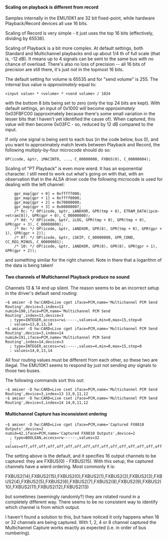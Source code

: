 #### Scaling on playback is different from record

Samples internally in the EMU10K1 are 32 bit fixed-point, while hardware Playback/Record devices all use 16 bits.

Scaling of Record is very simple - it just uses the top 16 bits (effectively, dividing by 65536).

Scaling of Playback is a bit more complex. At default settings, both Standard and Multichannel playbacks end up about 1/4 th of full scale (that is, -12 dB). It means up to 4 signals can be
sent to the same bus with no chance of overload. There's also no loss of precision -- all 16 bits of precision are still there, it's just not in the topmost 16 bits.

The default setting for volume is 65535 and for "send volume" is 255. The internal bus value is *approximately* equal to:

```
<input value> * <volume> * <send volume> / 1024
```

with the bottom 8 bits being set to zero (only the top 24 bits are kept). With default settings, an input of 0x1000 will become *approximately* 0x03FBFC00 (approximately because there's some small
variation in the lesser bits that I haven't yet identified the cause of). When captured, this value will then become 0x03FC - so, reduced by 12 dB compared to the input.

If only one signal is being sent to each bus (in the code below, bus 0), and you want to approximately match levels between Playback and Record, the following multiply-by-four microcode should do so:

```
OP(icode, &ptr, iMACINT0, ..., C_00000000, FXBUS(0), C_00000004);
```

Scaling of "PT Playback" is even more wierd. It has an exponential character. I still need to work out what's going on with that, with an observation that in the ALSA driver code the following microcode is used for dealing with the left channel:

```
	gpr_map[gpr + 0] = 0xfffff000;
	gpr_map[gpr + 1] = 0xffff0000;
	gpr_map[gpr + 2] = 0x70000000;
	gpr_map[gpr + 3] = 0x00000007;
	/* 0c: */ OP(icode, &ptr, iANDXOR, GPR(tmp + 0), ETRAM_DATA(ipcm->etram[0]), GPR(gpr + 0), C_00000000);
	/* 0d: */ OP(icode, &ptr, iLOG, GPR(tmp + 0), GPR(tmp + 0), GPR(gpr + 3), C_00000000);
	/* 0e: */ OP(icode, &ptr, iANDXOR, GPR(8), GPR(tmp + 0), GPR(gpr + 1), GPR(gpr + 2));
	/* 0f: */ OP(icode, &ptr, iSKIP, C_00000000, GPR_COND, CC_REG_MINUS, C_00000001);
	/* 10: */ OP(icode, &ptr, iANDXOR, GPR(8), GPR(8), GPR(gpr + 1), GPR(gpr + 2));
```

and something similar for the right channel. Note in there that a logarithm of the data is being taken!

#### Two channels of Multichannel Playback produce no sound

Channels 13 & 14 end up silent. The reason seems to be an incorrect setup in the driver's default send routing:

```
~$ amixer -D hw:CARD=Live cget iface=PCM,name='Multichannel PCM Send Routing',device=3,index=13
numid=190,iface=PCM,name='Multichannel PCM Send Routing',index=13,device=3
  ; type=INTEGER,access=rwi-----,values=4,min=0,max=15,step=0
  : values=13,0,13,14
~$ amixer -D hw:CARD=Live cget iface=PCM,name='Multichannel PCM Send Routing',device=3,index=14
numid=191,iface=PCM,name='Multichannel PCM Send Routing',index=14,device=3
  ; type=INTEGER,access=rwi-----,values=4,min=0,max=15,step=0
  : values=14,0,13,14
```

All four routing values must be different from each other, so these two are illegal. The EMU10K1 seems to respond by just not sending *any* signals to those two buses.

The following commands sort this out:

```
~$ amixer -D hw:CARD=Live cset iface=PCM,name='Multichannel PCM Send Routing',device=3,index=13 13,0,11,12
~$ amixer -D hw:CARD=Live cset iface=PCM,name='Multichannel PCM Send Routing',device=3,index=14 14,0,11,12
```

#### Multichannel Capture has inconsistent ordering

```
~$ amixer -D hw:CARD=Live cget iface=PCM,name='Captured FX8010 Outputs',device=2
numid=42,iface=PCM,name='Captured FX8010 Outputs',device=2
  ; type=BOOLEAN,access=rw------,values=32
  : values=off,off,off,off,off,off,off,off,off,off,off,off,off,off,off,off,on,on,on,on,on,on,on,on,on,on,on,on,on,on,on,on
```

The setting above is the default, and it specifies 16 output channels to be captured: they are FXBUS(0) - FXBUS(15). With this setup, the captured channels have a
wierd ordering. Most commonly it is:

FXBUS2(14),FXBUS2(15),FXBUS2(0),FXBUS2(1),FXBUS2(2),FXBUS2(3),FXBUS2(4),FXBUS2(5),FXBUS2(6),FXBUS2(7),FXBUS2(8),FXBUS2(9),FXBUS2(10),FXBUS2(11),FXBUS2(12),FXBUS2(13)

but sometimes (seemingly randomly?) they are rotated round in a completely different way. There seems to be no consistent way to identify which channel is from which output.

I haven't found a solution to this, but have noticed it only happens when 16 or 32 channels are being captured. With 1, 2, 4 or 8 channel captured the Multichannel Capture works exactly as expected (i.e. in order of bus numbering).
